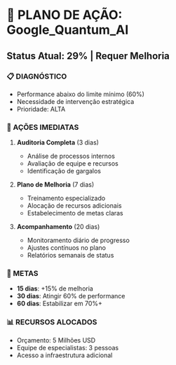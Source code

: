 # 🎯 PLANO DE AÇÃO: Google_Quantum_AI
## Status Atual: 29% | Requer Melhoria

### 📋 DIAGNÓSTICO
- Performance abaixo do limite mínimo (60%)
- Necessidade de intervenção estratégica
- Prioridade: ALTA

### 🚀 AÇÕES IMEDIATAS
1. **Auditoria Completa** (3 dias)
   - Análise de processos internos
   - Avaliação de equipe e recursos
   - Identificação de gargalos

2. **Plano de Melhoria** (7 dias)
   - Treinamento especializado
   - Alocação de recursos adicionais
   - Estabelecimento de metas claras

3. **Acompanhamento** (20 dias)
   - Monitoramento diário de progresso
   - Ajustes contínuos no plano
   - Relatórios semanais de status

### 🎯 METAS
- **15 dias**: +15% de melhoria
- **30 dias**: Atingir 60% de performance
- **60 dias**: Estabilizar em 70%+

### 📊 RECURSOS ALOCADOS
- Orçamento: 5 Milhões USD
- Equipe de especialistas: 3 pessoas
- Acesso a infraestrutura adicional
